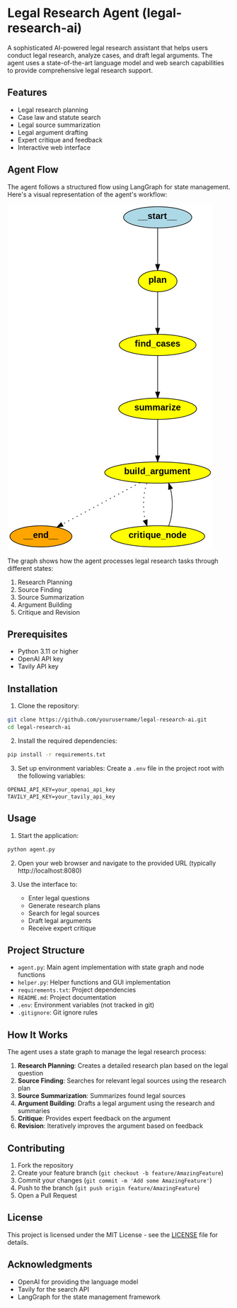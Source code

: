 # Legal Research Agent (legal-research-ai)

A sophisticated AI-powered legal research assistant that helps users conduct legal research, analyze cases, and draft legal arguments. The agent uses a state-of-the-art language model and web search capabilities to provide comprehensive legal research support.

## Features

- Legal research planning
- Case law and statute search
- Legal source summarization
- Legal argument drafting
- Expert critique and feedback
- Interactive web interface

## Agent Flow

The agent follows a structured flow using LangGraph for state management. Here's a visual representation of the agent's workflow:

![Agent Flow Graph](langgraph.jpg)

The graph shows how the agent processes legal research tasks through different states:
1. Research Planning
2. Source Finding
3. Source Summarization
4. Argument Building
5. Critique and Revision

## Prerequisites

- Python 3.11 or higher
- OpenAI API key
- Tavily API key

## Installation

1. Clone the repository:
```bash
git clone https://github.com/yourusername/legal-research-ai.git
cd legal-research-ai
```

2. Install the required dependencies:
```bash
pip install -r requirements.txt
```

3. Set up environment variables:
Create a `.env` file in the project root with the following variables:
```
OPENAI_API_KEY=your_openai_api_key
TAVILY_API_KEY=your_tavily_api_key
```

## Usage

1. Start the application:
```bash
python agent.py
```

2. Open your web browser and navigate to the provided URL (typically http://localhost:8080)

3. Use the interface to:
   - Enter legal questions
   - Generate research plans
   - Search for legal sources
   - Draft legal arguments
   - Receive expert critique

## Project Structure

- `agent.py`: Main agent implementation with state graph and node functions
- `helper.py`: Helper functions and GUI implementation
- `requirements.txt`: Project dependencies
- `README.md`: Project documentation
- `.env`: Environment variables (not tracked in git)
- `.gitignore`: Git ignore rules

## How It Works

The agent uses a state graph to manage the legal research process:

1. **Research Planning**: Creates a detailed research plan based on the legal question
2. **Source Finding**: Searches for relevant legal sources using the research plan
3. **Source Summarization**: Summarizes found legal sources
4. **Argument Building**: Drafts a legal argument using the research and summaries
5. **Critique**: Provides expert feedback on the argument
6. **Revision**: Iteratively improves the argument based on feedback

## Contributing

1. Fork the repository
2. Create your feature branch (`git checkout -b feature/AmazingFeature`)
3. Commit your changes (`git commit -m 'Add some AmazingFeature'`)
4. Push to the branch (`git push origin feature/AmazingFeature`)
5. Open a Pull Request

## License

This project is licensed under the MIT License - see the [LICENSE](LICENSE) file for details.

## Acknowledgments

- OpenAI for providing the language model
- Tavily for the search API
- LangGraph for the state management framework 